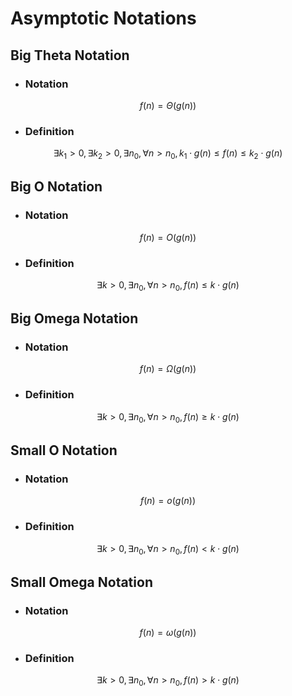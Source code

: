 # Asymptotic Notations

## Big Theta Notation

- ### Notation
$$ f(n) = \Theta(g(n)) $$

- ### Definition
$$ \exists k_1>0, \exists k_2>0, \exists n_0, \forall n>n_0, k_1 \cdot g(n) \leq f(n) \leq k_2 \cdot g(n) $$

## Big O Notation

- ### Notation
$$ f(n) = O(g(n)) $$

- ### Definition
$$ \exists k>0, \exists n_0, \forall n>n_0, f(n) \leq k \cdot g(n) $$

## Big Omega Notation

- ### Notation
$$ f(n) = \Omega(g(n)) $$

- ### Definition
$$ \exists k>0, \exists n_0, \forall n>n_0, f(n) \geq k \cdot g(n) $$

## Small O Notation

- ### Notation
$$ f(n) = o (g(n)) $$

- ### Definition
$$ \exists k>0, \exists n_0, \forall n>n_0, f(n) < k \cdot g(n) $$

## Small Omega Notation

- ### Notation
$$ f(n) = \omega(g(n)) $$

- ### Definition
$$ \exists k>0, \exists n_0, \forall n>n_0, f(n) > k \cdot g(n) $$